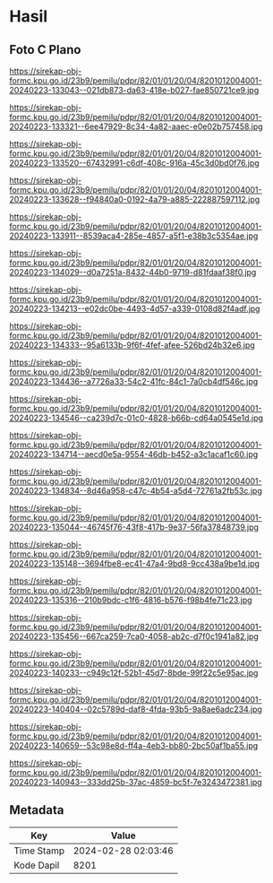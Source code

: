 # Hasil

## Foto C Plano

https://sirekap-obj-formc.kpu.go.id/23b9/pemilu/pdpr/82/01/01/20/04/8201012004001-20240223-133043--021db873-da63-418e-b027-fae850721ce9.jpg

https://sirekap-obj-formc.kpu.go.id/23b9/pemilu/pdpr/82/01/01/20/04/8201012004001-20240223-133321--6ee47929-8c34-4a82-aaec-e0e02b757458.jpg

https://sirekap-obj-formc.kpu.go.id/23b9/pemilu/pdpr/82/01/01/20/04/8201012004001-20240223-133520--67432991-c6df-408c-916a-45c3d0bd0f76.jpg

https://sirekap-obj-formc.kpu.go.id/23b9/pemilu/pdpr/82/01/01/20/04/8201012004001-20240223-133628--f94840a0-0192-4a79-a885-222887597112.jpg

https://sirekap-obj-formc.kpu.go.id/23b9/pemilu/pdpr/82/01/01/20/04/8201012004001-20240223-133911--8539aca4-285e-4857-a5f1-e38b3c5354ae.jpg

https://sirekap-obj-formc.kpu.go.id/23b9/pemilu/pdpr/82/01/01/20/04/8201012004001-20240223-134029--d0a7251a-8432-44b0-9719-d81fdaaf38f0.jpg

https://sirekap-obj-formc.kpu.go.id/23b9/pemilu/pdpr/82/01/01/20/04/8201012004001-20240223-134213--e02dc0be-4493-4d57-a339-0108d82f4adf.jpg

https://sirekap-obj-formc.kpu.go.id/23b9/pemilu/pdpr/82/01/01/20/04/8201012004001-20240223-134333--95a6133b-9f6f-4fef-afee-526bd24b32e6.jpg

https://sirekap-obj-formc.kpu.go.id/23b9/pemilu/pdpr/82/01/01/20/04/8201012004001-20240223-134436--a7726a33-54c2-41fc-84c1-7a0cb4df546c.jpg

https://sirekap-obj-formc.kpu.go.id/23b9/pemilu/pdpr/82/01/01/20/04/8201012004001-20240223-134546--ca239d7c-01c0-4828-b66b-cd64a0545e1d.jpg

https://sirekap-obj-formc.kpu.go.id/23b9/pemilu/pdpr/82/01/01/20/04/8201012004001-20240223-134714--aecd0e5a-9554-46db-b452-a3c1acaf1c60.jpg

https://sirekap-obj-formc.kpu.go.id/23b9/pemilu/pdpr/82/01/01/20/04/8201012004001-20240223-134834--8d46a958-c47c-4b54-a5d4-72761a2fb53c.jpg

https://sirekap-obj-formc.kpu.go.id/23b9/pemilu/pdpr/82/01/01/20/04/8201012004001-20240223-135044--46745f76-43f8-417b-9e37-56fa37848739.jpg

https://sirekap-obj-formc.kpu.go.id/23b9/pemilu/pdpr/82/01/01/20/04/8201012004001-20240223-135148--3694fbe8-ec41-47a4-9bd8-9cc438a9be1d.jpg

https://sirekap-obj-formc.kpu.go.id/23b9/pemilu/pdpr/82/01/01/20/04/8201012004001-20240223-135316--210b9bdc-c1f6-4816-b576-f98b4fe71c23.jpg

https://sirekap-obj-formc.kpu.go.id/23b9/pemilu/pdpr/82/01/01/20/04/8201012004001-20240223-135456--667ca259-7ca0-4058-ab2c-d7f0c1941a82.jpg

https://sirekap-obj-formc.kpu.go.id/23b9/pemilu/pdpr/82/01/01/20/04/8201012004001-20240223-140233--c949c12f-52b1-45d7-8bde-99f22c5e95ac.jpg

https://sirekap-obj-formc.kpu.go.id/23b9/pemilu/pdpr/82/01/01/20/04/8201012004001-20240223-140404--02c5789d-daf8-4fda-93b5-9a8ae6adc234.jpg

https://sirekap-obj-formc.kpu.go.id/23b9/pemilu/pdpr/82/01/01/20/04/8201012004001-20240223-140659--53c98e8d-ff4a-4eb3-bb80-2bc50af1ba55.jpg

https://sirekap-obj-formc.kpu.go.id/23b9/pemilu/pdpr/82/01/01/20/04/8201012004001-20240223-140943--333dd25b-37ac-4859-bc5f-7e3243472381.jpg


## Metadata

| Key        | Value               |
| ---------- | ------------------- |
| Time Stamp | 2024-02-28 02:03:46 |
| Kode Dapil | 8201                |




